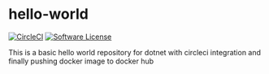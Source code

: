 # hello-world

[![CircleCI](https://circleci.com/gh/nagsides/hello-world.svg?style=svg)](https://circleci.com/gh/nagsides/hello-world) 
[![Software License](https://img.shields.io/badge/license-MIT-blue.svg)](https://app.circleci.com/pipelines/github/nagsides/hello-world)

This is a basic hello world repository for dotnet with circleci integration and finally pushing docker image to docker hub
